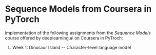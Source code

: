 # Sequence Models from Coursera in PyTorch

implementation of the following assignments from the *Sequence Models* course 
offered by deeplearning.ai on Coursera in PyTroch:

1. Week 1: Dinosaur Island -- Character-level language model
